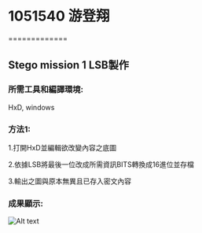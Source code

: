 # 1051540 游登翔 #
=============
## Stego mission 1 LSB製作 ##


### 所需工具和編譯環境: ###

HxD, windows

### 方法1: ###

1.打開HxD並編輯欲改變內容之底圖

2.依據LSB將最後一位改成所需資訊BITS轉換成16進位並存檔

3.輸出之圖與原本無異且已存入密文內容

### 成果顯示: ###

![Alt text](https://github.com/cislab-yzu/Project1-5_Open/blob/master/Stego_%20mission_1%201051540/TEST.bmp "Optional title")
